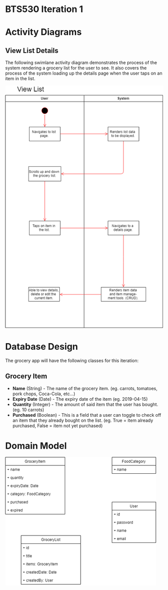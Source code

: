 # BTS530 Iteration 1
# Activity Diagrams

## View List Details

The following swimlane activity diagram demonstrates the process of the system rendering a grocery list for the user to see. It also covers the process of the system loading up the details page when the user taps on an item in the list.

![alt text](./Images/BTS530_Iter1_ViewList_SwimLane.png "View List")

# Database Design

The grocery app will have the following classes for this iteration:

## Grocery Item

* **Name** (String) - The name of the grocery item. (eg. carrots, tomatoes, pork chops, Coca-Cola, etc...)
* **Expiry Date** (Date) - The expiry date of the item (eg. 2019-04-15)
* **Quantity** (Integer) - The amount of said item that the user has bought. (eg. 10 carrots)
* **Purchased** (Boolean) - This is a field that a user can toggle to check off an item that they already bought on the list. (eg. True = item already purchased, False = item not yet purchased)

# Domain Model
![alt text](./Images/grocery_list_app_domain_diagram.png "Domain Model")